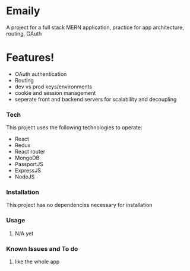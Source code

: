 # Emaily

A project for a full stack MERN application, practice for app architecture, routing, OAuth

# Features!

- OAuth authentication
- Routing
- dev vs prod keys/environments
- cookie and session management
- seperate front and backend servers for scalability and decoupling

### Tech

This project uses the following technologies to operate:

- React
- Redux
- React router
- MongoDB
- PassportJS
- ExpressJS
- NodeJS

### Installation

This project has no dependencies necessary for installation

### Usage

1.  N/A yet

### Known Issues and To do

1.  like the whole app
